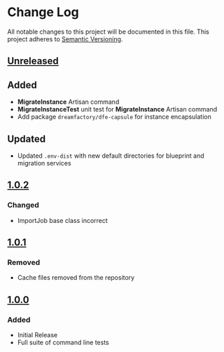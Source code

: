 # Change Log
All notable changes to this project will be documented in this file. This project adheres to [Semantic Versioning](http://semver.org/).

## [Unreleased][unreleased]
## Added
- **MigrateInstance** Artisan command
- **MigrateInstanceTest** unit test for **MigrateInstance** Artisan command
- Add package `dreamfactory/dfe-capsule` for instance encapsulation

## Updated
- Updated `.env-dist` with new default directories for blueprint and migration services

## [1.0.2][v1.0.2]
### Changed
- ImportJob base class incorrect

## [1.0.1][v1.0.1]
### Removed
- Cache files removed from the repository

## [1.0.0][v1.0.0]
### Added
- Initial Release
- Full suite of command line tests

[v1.0.2]: https://github.com/dreamfactorysoftware/dfe-console/compare/1.0.2...1.0.1
[v1.0.1]: https://github.com/dreamfactorysoftware/dfe-console/compare/1.0.1...1.0.0
[v1.0.0]: https://github.com/dreamfactorysoftware/dfe-console/compare/1.0.0...master
[unreleased]: https://github.com/dreamfactorysoftware/dfe-console/compare/master...develop
